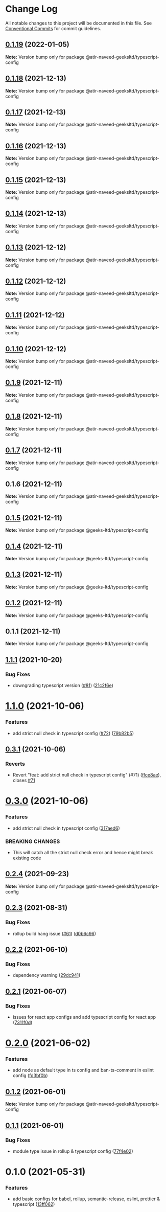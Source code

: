 # Change Log

All notable changes to this project will be documented in this file.
See [Conventional Commits](https://conventionalcommits.org) for commit guidelines.

## [0.1.19](https://github.com/atir-naveed-geeksltd/react-config/compare/@atir-naveed-geeksltd/typescript-config@0.1.13...@atir-naveed-geeksltd/typescript-config@0.1.19) (2022-01-05)

**Note:** Version bump only for package @atir-naveed-geeksltd/typescript-config





## [0.1.18](https://github.com/atir-naveed-geeksltd/react-config/compare/@atir-naveed-geeksltd/typescript-config@0.1.13...@atir-naveed-geeksltd/typescript-config@0.1.18) (2021-12-13)

**Note:** Version bump only for package @atir-naveed-geeksltd/typescript-config





## [0.1.17](https://github.com/atir-naveed-geeksltd/react-config/compare/@atir-naveed-geeksltd/typescript-config@0.1.13...@atir-naveed-geeksltd/typescript-config@0.1.17) (2021-12-13)

**Note:** Version bump only for package @atir-naveed-geeksltd/typescript-config





## [0.1.16](https://github.com/atir-naveed-geeksltd/react-config/compare/@atir-naveed-geeksltd/typescript-config@0.1.13...@atir-naveed-geeksltd/typescript-config@0.1.16) (2021-12-13)

**Note:** Version bump only for package @atir-naveed-geeksltd/typescript-config






## [0.1.15](https://github.com/atir-naveed-geeksltd/react-config/compare/@atir-naveed-geeksltd/typescript-config@0.1.13...@atir-naveed-geeksltd/typescript-config@0.1.15) (2021-12-13)

**Note:** Version bump only for package @atir-naveed-geeksltd/typescript-config





## [0.1.14](https://github.com/atir-naveed-geeksltd/react-config/compare/@atir-naveed-geeksltd/typescript-config@0.1.13...@atir-naveed-geeksltd/typescript-config@0.1.14) (2021-12-13)

**Note:** Version bump only for package @atir-naveed-geeksltd/typescript-config





## [0.1.13](https://github.com/atir-naveed-geeksltd/react-config/compare/@atir-naveed-geeksltd/typescript-config@0.1.12...@atir-naveed-geeksltd/typescript-config@0.1.13) (2021-12-12)

**Note:** Version bump only for package @atir-naveed-geeksltd/typescript-config





## [0.1.12](https://github.com/atir-naveed-geeksltd/react-config/compare/@atir-naveed-geeksltd/typescript-config@0.1.11...@atir-naveed-geeksltd/typescript-config@0.1.12) (2021-12-12)

**Note:** Version bump only for package @atir-naveed-geeksltd/typescript-config





## [0.1.11](https://github.com/atir-naveed-geeksltd/react-config/compare/@atir-naveed-geeksltd/typescript-config@0.1.10...@atir-naveed-geeksltd/typescript-config@0.1.11) (2021-12-12)

**Note:** Version bump only for package @atir-naveed-geeksltd/typescript-config





## [0.1.10](https://github.com/atir-naveed-geeksltd/react-config/compare/@atir-naveed-geeksltd/typescript-config@0.1.9...@atir-naveed-geeksltd/typescript-config@0.1.10) (2021-12-12)

**Note:** Version bump only for package @atir-naveed-geeksltd/typescript-config





## [0.1.9](https://github.com/atir-naveed-geeksltd/react-config/compare/@atir-naveed-geeksltd/typescript-config@0.1.8...@atir-naveed-geeksltd/typescript-config@0.1.9) (2021-12-11)

**Note:** Version bump only for package @atir-naveed-geeksltd/typescript-config





## [0.1.8](https://github.com/atir-naveed-geeksltd/react-config/compare/@atir-naveed-geeksltd/typescript-config@0.1.7...@atir-naveed-geeksltd/typescript-config@0.1.8) (2021-12-11)

**Note:** Version bump only for package @atir-naveed-geeksltd/typescript-config





## [0.1.7](https://github.com/atir-naveed-geeksltd/react-config/compare/@atir-naveed-geeksltd/typescript-config@0.1.6...@atir-naveed-geeksltd/typescript-config@0.1.7) (2021-12-11)

**Note:** Version bump only for package @atir-naveed-geeksltd/typescript-config





## 0.1.6 (2021-12-11)

**Note:** Version bump only for package @atir-naveed-geeksltd/typescript-config






## [0.1.5](https://github.com/atir-naveed-geeksltd/react-config/compare/@geeks-ltd/typescript-config@0.1.4...@geeks-ltd/typescript-config@0.1.5) (2021-12-11)

**Note:** Version bump only for package @geeks-ltd/typescript-config





## [0.1.4](https://github.com/atir-naveed-geeksltd/react-config/compare/@geeks-ltd/typescript-config@0.1.3...@geeks-ltd/typescript-config@0.1.4) (2021-12-11)

**Note:** Version bump only for package @geeks-ltd/typescript-config





## [0.1.3](https://github.com/atir-naveed-geeksltd/react-config/compare/@geeks-ltd/typescript-config@0.1.2...@geeks-ltd/typescript-config@0.1.3) (2021-12-11)

**Note:** Version bump only for package @geeks-ltd/typescript-config





## [0.1.2](https://github.com/atir-naveed-geeksltd/react-config/compare/@geeks-ltd/typescript-config@0.1.1...@geeks-ltd/typescript-config@0.1.2) (2021-12-11)

**Note:** Version bump only for package @geeks-ltd/typescript-config





## 0.1.1 (2021-12-11)

**Note:** Version bump only for package @geeks-ltd/typescript-config






## [1.1.1](https://github.com/medly/configs/compare/@atir-naveed-geeksltd/typescript-config@1.1.0...@atir-naveed-geeksltd/typescript-config@1.1.1) (2021-10-20)


### Bug Fixes

* downgrading typescript version ([#81](https://github.com/medly/configs/issues/81)) ([21c2f6e](https://github.com/medly/configs/commit/21c2f6e646032a46b1c8546cf10156c836cea5f6))





# [1.1.0](https://github.com/medly/configs/compare/@atir-naveed-geeksltd/typescript-config@0.3.1...@atir-naveed-geeksltd/typescript-config@1.1.0) (2021-10-06)


### Features

* add strict null check in typescript config ([#72](https://github.com/medly/configs/issues/72)) ([79b82b5](https://github.com/medly/configs/commit/79b82b5beb8331d66d5c989993707abdbba534ec))





## [0.3.1](https://github.com/medly/configs/compare/@atir-naveed-geeksltd/typescript-config@0.3.0...@atir-naveed-geeksltd/typescript-config@0.3.1) (2021-10-06)


### Reverts

* Revert "feat: add strict null check in typescript config" (#71) ([ffce8ae](https://github.com/medly/configs/commit/ffce8ae9edfb0ce4552b21f4da419143421f4d1c)), closes [#71](https://github.com/medly/configs/issues/71)





# [0.3.0](https://github.com/medly/configs/compare/@atir-naveed-geeksltd/typescript-config@0.2.4...@atir-naveed-geeksltd/typescript-config@0.3.0) (2021-10-06)


### Features

* add strict null check in typescript config ([317aed6](https://github.com/medly/configs/commit/317aed688f4e7e26b1706158a05d2ccaae1b685f))


### BREAKING CHANGES

* This will catch all the strict null check error and hence might break existing code





## [0.2.4](https://github.com/medly/configs/compare/@atir-naveed-geeksltd/typescript-config@0.2.3...@atir-naveed-geeksltd/typescript-config@0.2.4) (2021-09-23)

**Note:** Version bump only for package @atir-naveed-geeksltd/typescript-config





## [0.2.3](https://github.com/medly/configs/compare/@atir-naveed-geeksltd/typescript-config@0.2.2...@atir-naveed-geeksltd/typescript-config@0.2.3) (2021-08-31)


### Bug Fixes

* rollup build hang issue ([#61](https://github.com/medly/configs/issues/61)) ([d0b6c96](https://github.com/medly/configs/commit/d0b6c968396f5c293839b6aabf780ccffbd45cab))





## [0.2.2](https://github.com/medly/configs/compare/@atir-naveed-geeksltd/typescript-config@0.2.1...@atir-naveed-geeksltd/typescript-config@0.2.2) (2021-06-10)


### Bug Fixes

* dependency warning ([29dc941](https://github.com/medly/configs/commit/29dc9416844032c6d3680fdbecaa3054af4f31f5))





## [0.2.1](https://github.com/medly/configs/compare/@atir-naveed-geeksltd/typescript-config@0.2.0...@atir-naveed-geeksltd/typescript-config@0.2.1) (2021-06-07)


### Bug Fixes

* issues for react app configs and add typescript config for react app ([7311f0d](https://github.com/medly/configs/commit/7311f0d210dfd264757b97375e504cc6c097074b))





# [0.2.0](https://github.com/medly/configs/compare/@atir-naveed-geeksltd/typescript-config@0.1.2...@atir-naveed-geeksltd/typescript-config@0.2.0) (2021-06-02)


### Features

* add node as default type in ts config and ban-ts-comment in eslint config ([fd3bf0b](https://github.com/medly/configs/commit/fd3bf0b9dbc71e4bc9bbe7e1e4cdff13e3371bb3))





## [0.1.2](https://github.com/medly/configs/compare/@atir-naveed-geeksltd/typescript-config@0.1.1...@atir-naveed-geeksltd/typescript-config@0.1.2) (2021-06-01)

**Note:** Version bump only for package @atir-naveed-geeksltd/typescript-config





## [0.1.1](https://github.com/medly/configs/compare/@atir-naveed-geeksltd/typescript-config@0.1.0...@atir-naveed-geeksltd/typescript-config@0.1.1) (2021-06-01)


### Bug Fixes

* module type issue in rollup & typescript config ([77f4e02](https://github.com/medly/configs/commit/77f4e02c6795b32c255cc2633fcd4dacbe0cc36a))





# 0.1.0 (2021-05-31)


### Features

* add basic configs for babel, rollup, semantic-release, eslint, prettier & typescript ([13ff062](https://github.com/medly/configs/commit/13ff0623177c58378914d01031328d71504653af))

